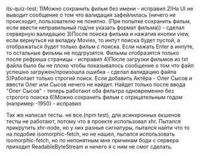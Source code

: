 its-quiz-test:
1)Можно сохранить фильм без имени - исправил
2)На UI не выводит сообщение о том что валидация зафейлилась (ничего не происходит, пользователю не понятно. (При попытке сохранить фильм, если ввести неправильный год/не указать формат фильма)) - сделал серверную валидацию
3)После поиска фильма и нажатия кнопки view, если вернуться на вкладку Movies, то инпут поиска будет пустой, а отображаться будет только фильм с поиска. Если нажать Enter в инпуте, то остальные фильмы не подгрузятся. Фильмы отобразятся только после рефреша страницы - исправил
4)После загрузки фильмов из txt файла было бы не плохо чтобы показывалось сообщение о том что файл успешно загружен/произошла ошибка - сделал валидацию файла
5)Работает только строгий поиск. Если добавить Актёра - Олег Сысов и ввести Олег или Сысов нечего не найдет. Найдет только после ввода "Олег Сысов" - теперь работают оба фильтра одновременно без строгого поиска
6)Можно сохранить фильм с отрицательным годом (например -1950) - исправил

Так же написал тесты. не все.(npm test), для асинхронных екшенов тесты не работают, потому что в проекте использовал xhr. Пытался прикрутить xhr-node, но у них разные сигнатуры, пытался найти что то на подобие isomorphic-fetch, но не нашел, пытался использовать isomorphic-fetch, но по непонятным мне причинам боди с сервера приходит ReadableByteStream и ничего я с ним не смог сделать.

